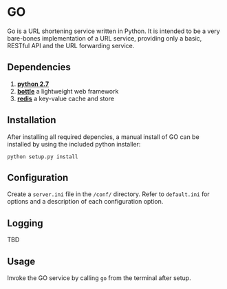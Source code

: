 # GO

Go is a URL shortening service written in Python.  It is intended to be a very bare-bones
implementation of a URL service, providing only a basic, RESTful API and the URL forwarding service.


## Dependencies

1. **[python 2.7](https://www.python.org/download/releases/2.7/)**
1. **[bottle](http://bottlepy.org/)** a lightweight web framework
1. **[redis](http://redis.io/)** a key-value cache and store


## Installation

After installing all required depencies, a manual install of GO can be installed by using the
included python installer:

```
python setup.py install
```


## Configuration

Create a `server.ini` file in the `/conf/` directory.  Refer to `default.ini` for options and a
description of each configuration option.


## Logging

TBD


## Usage

Invoke the GO service by calling `go` from the terminal after setup.